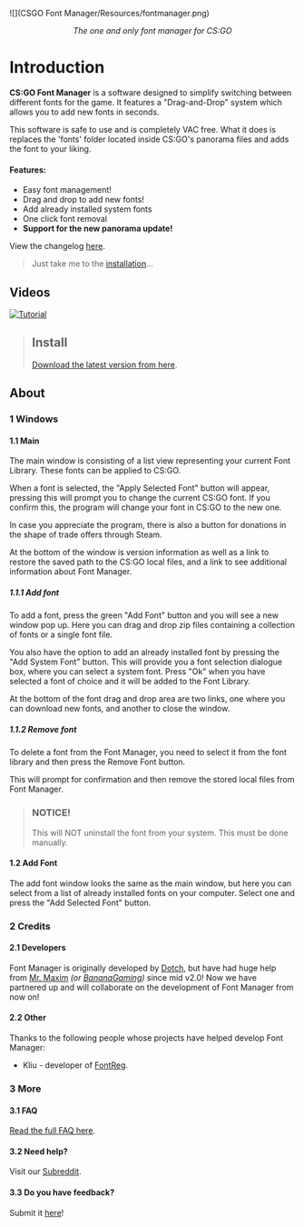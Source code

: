 ![](CSGO Font Manager/Resources/fontmanager.png)

<div align="center">
	<em>The one and only font manager for CS:GO</em>
</div>





# Introduction

**CS:GO Font Manager** is a software designed to simplify switching between different fonts for the game. It features a "Drag-and-Drop" system which allows you to add new fonts in seconds.

This software is safe to use and is completely VAC free.  What it does is replaces the 'fonts' folder located inside CS:GO's panorama files and adds the font to your liking.

#### Features:

- Easy font management!
- Drag and drop  to add new fonts! 
- Add already installed system fonts
- One click font removal 
- **Support for the new panorama update!**

View the changelog [here](changelog.md).

>  Just take me to the [installation](#Install)...

## Videos

[![Tutorial](https://img.youtube.com/vi/MhOnvkEIy1k/0.jpg)](https://www.youtube.com/watch?v=MhOnvkEIy1k)





> ## Install
> [Download the latest version from here](https://github.com/WilliamRagstad/Font-Manager/releases ).






## About

### 1 Windows

#### 1.1 Main

The main window is consisting of a list view representing your current Font Library. These fonts can be applied to CS:GO.

When a font is selected, the "Apply Selected Font" button will appear, pressing this will prompt you to change the current CS:GO font. If you confirm this, the program will change your font in CS:GO to the new one.

In case you appreciate the program, there is also a button for donations in the shape of trade offers through Steam. 

At the bottom of the window is version information as well as a link to restore the saved path to the CS:GO local files, and a link to see additional information about Font Manager.

##### 1.1.1 Add font

To add a font, press the green "Add Font" button and you will see a new window pop up. Here you can drag and drop zip files containing a collection of fonts or a single font file.

You also have the option to add an already installed font by pressing the "Add System Font" button. This will provide you a font selection dialogue box, where you can select a system font. Press "Ok" when you have selected a font of choice  and it will be added to the Font Library.

At the bottom of the font drag and drop area are two links, one where you can download new fonts, and another to close the window.

##### 1.1.2 Remove font

To delete a font from the Font Manager, you need to select it from the font library and then press the Remove Font button.

This will prompt for confirmation and then remove the stored local files from Font Manager.



> ### NOTICE!
> This will NOT uninstall the font from your system. This must be done manually.

#### 1.2 Add Font

The add font window looks the same as the main window, but here you can select from a list of already installed fonts on your computer. Select one and press the "Add Selected Font" button.

### 2 Credits

#### 2.1 Developers

Font Manager is originally developed by [Dotch](https://twitter.com/WilliamRagstad), but have had huge help from [Mr. Maxim]() *(or [BananaGaming]( https://www.youtube.com/BananaGaming ))* since mid v2.0! Now we have partnered up and will collaborate on the development of Font Manager from now on!

#### 2.2 Other

Thanks to the following people whose
projects have helped develop Font Manager:

- Kliu - developer of [FontReg](http://code.kliu.org/misc/fontreg/).

### 3 More

#### 3.1 FAQ

[Read the full FAQ here](faq).

#### 3.2 Need help?

Visit our [Subreddit](https://www.reddit.com/r/csgoFontManager/).

#### 3.3 Do you have feedback?

Submit it [here](https://docs.google.com/forms/d/e/1FAIpQLSfkChgD2T-RYNyfBCRL2EjUQfJ3y8tvPKemGJca2kMU1jV8AQ/viewform)!

